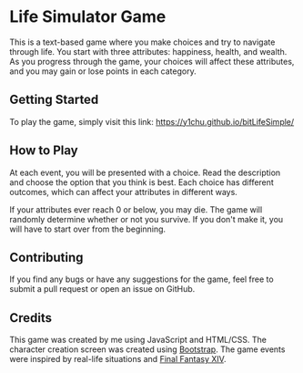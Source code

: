 # Life Simulator Game

This is a text-based game where you make choices and try to navigate through life. You start with three attributes: happiness, health, and wealth. As you progress through the game, your choices will affect these attributes, and you may gain or lose points in each category.

## Getting Started

To play the game, simply visit this link: https://y1chu.github.io/bitLifeSimple/
## How to Play

At each event, you will be presented with a choice. Read the description and choose the option that you think is best. Each choice has different outcomes, which can affect your attributes in different ways.

If your attributes ever reach 0 or below, you may die. The game will randomly determine whether or not you survive. If you don't make it, you will have to start over from the beginning.

## Contributing

If you find any bugs or have any suggestions for the game, feel free to submit a pull request or open an issue on GitHub.

## Credits

This game was created by me using JavaScript and HTML/CSS. The character creation screen was created using [Bootstrap](https://getbootstrap.com/). The game events were inspired by real-life situations and [Final Fantasy XIV](https://na.finalfantasyxiv.com/).
